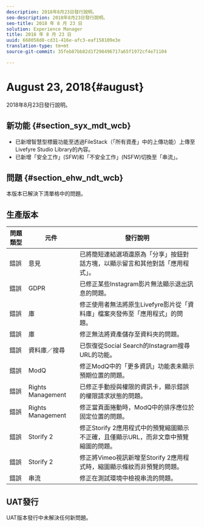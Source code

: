 ```yaml
---
description: 2018年8月23日發行說明。
seo-description: 2018年8月23日發行說明。
seo-title: 2018 年 8 月 23 日
solution: Experience Manager
title: 2018 年 8 月 23 日
uuid: 668058d8-cd31-416e-afc3-eaf158109e3e
translation-type: tm+mt
source-git-commit: 35feb87bb82d1f298496717a65f1972cf4e71104

---
```



# August 23, 2018{#august}

2018年8月23日發行說明。

## 新功能 {#section_syx_mdt_wcb}

* 已新增智慧型標籤功能至透過FileStack（「所有資產」中的上傳功能）上傳至Livefyre Studio Library的內容。
* 已新增「安全工作」(SFW)和「不安全工作」(NSFW)切換至「串流」。

## 問題 {#section_ehw_ndt_wcb}

本版本已解決下清單格中的問題。

## 生產版本

| **問題類型** | **元件** | **發行說明** |
|---|---|---|
| 錯誤 | 意見 | 已將簡短連結選項還原為「分享」按鈕對話方塊，以顯示留言和其他對話「應用程式」。 |
| 錯誤 | GDPR | 已修正某些Instagram影片無法顯示退出訊息的問題。 |
| 錯誤 | 庫 | 修正使用者無法將原生Livefyre影片從「資料庫」檔案夾發佈至「應用程式」的問題。 |
| 錯誤 | 庫 | 修正無法將資產儲存至資料夾的問題。 |
| 錯誤 | 資料庫／搜尋 | 已恢復從Social Search的Instagram搜尋URL的功能。 |
| 錯誤 | ModQ | 修正ModQ中的「更多資訊」功能表未顯示預期位置的問題。 |
| 錯誤 | Rights Management | 已修正手動授與權限的資訊卡，顯示錯誤的權限請求狀態的問題。 |
| 錯誤 | Rights Management | 修正當頁面捲動時，ModQ中的排序應位於固定位置的問題。 |
| 錯誤 | Storify 2 | 修正Storify 2應用程式中的預覽縮圖顯示不正確，且僅顯示URL，而非文章中預覽縮圖的問題。 |
| 錯誤 | Storify 2 | 修正將Vimeo視訊新增至Storify 2應用程式時，縮圖顯示條紋而非預覽的問題。 |
| 錯誤 | 串流 | 修正在測試環境中檢視串流的問題。 |

## UAT發行

UAT版本發行中未解決任何新問題。
